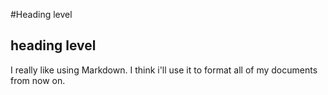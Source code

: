 #Heading level
## heading level
I really like using Markdown.
I think i'll use it to format all of my documents from now on.


